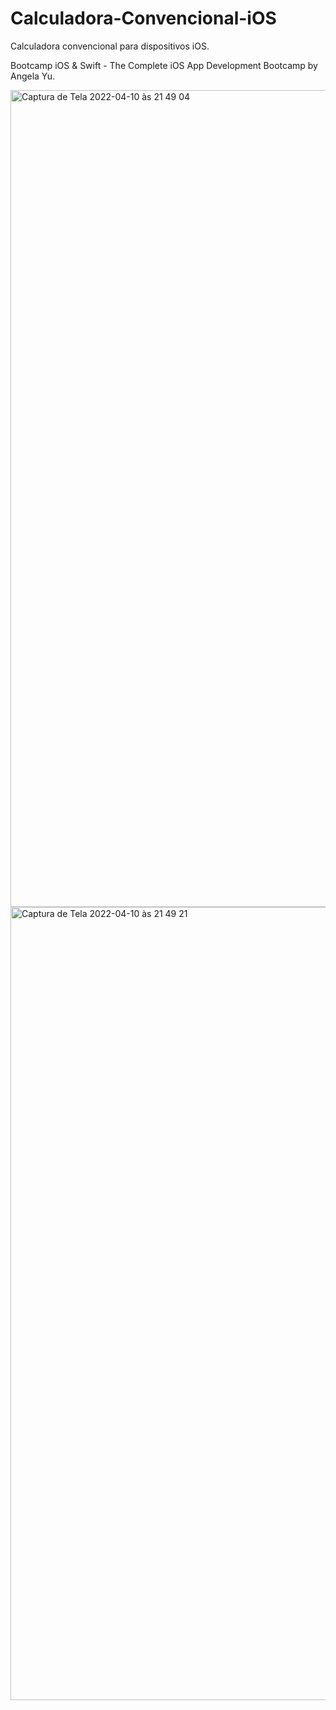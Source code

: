 # Calculadora-Convencional-iOS
Calculadora convencional para dispositivos iOS.

Bootcamp iOS & Swift - The Complete iOS App Development Bootcamp by Angela Yu.

<img width="1307" alt="Captura de Tela 2022-04-10 às 21 49 04" src="https://user-images.githubusercontent.com/86902837/162648105-6e3ee92d-6015-4750-a617-a825c5f5d103.png">
<img width="1269" alt="Captura de Tela 2022-04-10 às 21 49 21" src="https://user-images.githubusercontent.com/86902837/162648106-8155e18e-c7f0-4713-98d0-cd7ea18194aa.png">
